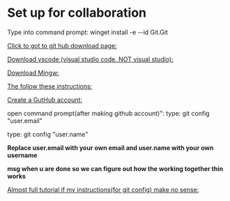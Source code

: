 
# Set up for collaboration

Type into command prompt: winget install -e --id Git.Git

[Click to got to git hub download page:](https://desktop.github.com/)

[Download vscode (visual studio code. NOT visual studio):]( https://code.visualstudio.com/download)

[Download Mingw:](https://sourceforge.net/projects/mingw/)

[The follow these instructions:](https://www.geeksforgeeks.org/installing-mingw-tools-for-c-c-and-changing-environment-variable/)

[Create a GutHub account:](https://github.com/)

open command prompt(after making github account)":
 type: git config "user.email"
 
 type: git config "user.name"

**Replace user.email with your own email and user.name with your own username**

**msg when u are done so we can figure out how the working together thin works**

[Almost full tutorial if my instructions(for git config) make no sense:](https://www.gitkraken.com/learn/git/git-config)
